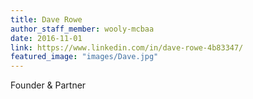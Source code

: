 ```yaml
---
title: Dave Rowe
author_staff_member: wooly-mcbaa
date: 2016-11-01
link: https://www.linkedin.com/in/dave-rowe-4b83347/
featured_image: "images/Dave.jpg"
---
```


Founder & Partner